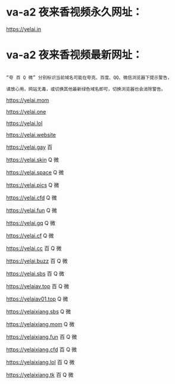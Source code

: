 # va-a2 夜来香视频永久网址：

https://yelai.in

# va-a2 夜来香视频最新网址：

```

“夸 百 Q 微” 分别标识当前域名可能在夸克、百度、QQ、微信浏览器下提示警告，

请放心用，网站无毒，或切换其他最新绿色域名即可，切换浏览器也会消除警告。

```
https://yelai.mom

https://yelai.one

https://yelai.lol

https://yelai.website

https://yelai.gay 百

https://yelai.skin Q 微

https://yelai.space Q 微

https://yelai.pics Q 微

https://yelai.cfd Q 微

https://yelai.fun Q 微

https://yelai.gq Q 微

https://yelai.cf Q 微

https://yelai.cc 百 Q 微

https://yelai.buzz 百 Q 微

https://yelai.sbs 百 Q 微

https://yelaiav.top 百 Q 微

https://yelaiav01.top Q 微

https://yelaixiang.sbs Q 微

https://yelaixiang.mom Q 微

https://yelaixiang.fun 百 Q 微

https://yelaixiang.cfd 百 Q 微

https://yelaixiang.lol 百 Q 微

https://yelaixiang.tk 百 Q 微

